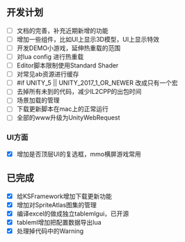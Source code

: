 ## 开发计划

- [ ] 文档的完善，补充近期新增的功能
- [ ] 增加一些组件，比如UI上显示3D模型，UI上显示特效
- [ ] 开发DEMO小游戏，延伸热重载的范围
- [ ] 对lua config 进行热重载
- [ ] Editor脚本限制使用Standard Shader
- [ ] 对常见ab资源进行缓存
- [ ] \#if UNITY_5 || UNITY_2017_1_OR_NEWER 改成只有一个宏
- [ ] 去掉所有未到的代码，减少IL2CPP的出包时间
- [ ] 场景加载的管理
- [ ] 下载更新脚本在mac上的正常运行
- [ ] 全部的www升级为UnityWebRequest

### UI方面

- [x] 增加是否顶层UI的复选框，mmo横屏游戏常用

## 已完成

- [x] 给KSFramework增加下载更新功能
- [x] 增加对SpriteAtlas图集的管理
- [x] 编译excel的做成独立tablemlgui，已开源
- [x] tableml增加把配置数据导出lua
- [x] 处理掉代码中的Warning